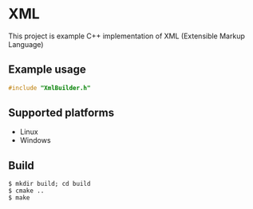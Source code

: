 # XML

This project is example C++ implementation of XML (Extensible Markup Language)

## Example usage
```C
#include "XmlBuilder.h"
```

## Supported platforms
* Linux
* Windows

## Build
```
$ mkdir build; cd build
$ cmake ..
$ make
```